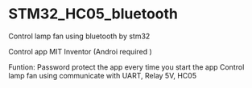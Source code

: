 # STM32_HC05_bluetooth
Control lamp fan using bluetooth by stm32 

Control app MIT Inventor (Androi required )

Funtion: Password protect the app every time you start the app
         Control lamp fan using communicate with UART, Relay 5V, HC05
         


